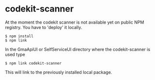 # codekit-scanner

At the moment the codekit scanner is not available yet on public NPM registry. You have to 'deploy' it locally.
```
$ npm install
$ npm link
```
In the GmaApiUI or SelfServiceUI directory where the codekit-scanner is used type
```
$ npm link codekit-scanner
```
This will link to the previously installed local package.
